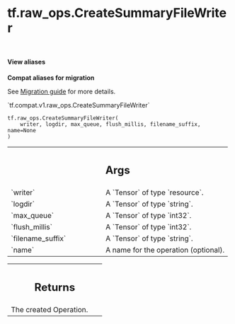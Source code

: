 <div itemscope itemtype="http://developers.google.com/ReferenceObject">
<meta itemprop="name" content="tf.raw_ops.CreateSummaryFileWriter" />
<meta itemprop="path" content="Stable" />
</div>

# tf.raw_ops.CreateSummaryFileWriter

<!-- Insert buttons and diff -->

<table class="tfo-notebook-buttons tfo-api nocontent" align="left">

</table>





<section class="expandable">
  <h4 class="showalways">View aliases</h4>
  <p>
<b>Compat aliases for migration</b>
<p>See
<a href="https://www.tensorflow.org/guide/migrate">Migration guide</a> for
more details.</p>
<p>`tf.compat.v1.raw_ops.CreateSummaryFileWriter`</p>
</p>
</section>

<pre class="devsite-click-to-copy prettyprint lang-py tfo-signature-link">
<code>tf.raw_ops.CreateSummaryFileWriter(
    writer, logdir, max_queue, flush_millis, filename_suffix, name=None
)
</code></pre>



<!-- Placeholder for "Used in" -->


<!-- Tabular view -->
 <table class="responsive fixed orange">
<colgroup><col width="214px"><col></colgroup>
<tr><th colspan="2"><h2 class="add-link">Args</h2></th></tr>

<tr>
<td>
`writer`
</td>
<td>
A `Tensor` of type `resource`.
</td>
</tr><tr>
<td>
`logdir`
</td>
<td>
A `Tensor` of type `string`.
</td>
</tr><tr>
<td>
`max_queue`
</td>
<td>
A `Tensor` of type `int32`.
</td>
</tr><tr>
<td>
`flush_millis`
</td>
<td>
A `Tensor` of type `int32`.
</td>
</tr><tr>
<td>
`filename_suffix`
</td>
<td>
A `Tensor` of type `string`.
</td>
</tr><tr>
<td>
`name`
</td>
<td>
A name for the operation (optional).
</td>
</tr>
</table>



<!-- Tabular view -->
 <table class="responsive fixed orange">
<colgroup><col width="214px"><col></colgroup>
<tr><th colspan="2"><h2 class="add-link">Returns</h2></th></tr>
<tr class="alt">
<td colspan="2">
The created Operation.
</td>
</tr>

</table>

